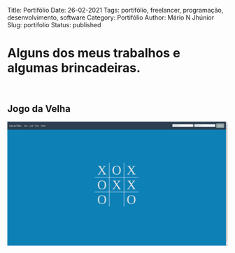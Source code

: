 Title: Portifólio
Date: 26-02-2021
Tags: portifólio, freelancer, programação, desenvolvimento, software
Category: Portifólio
Author: Mário N Jhúnior
Slug: portifolio
Status: published


# Alguns dos meus trabalhos e algumas brincadeiras.<br><br>

## Jogo da Velha
[![Jogo da velha](../images/jogo-da-velha.png)](https://mariojw.herokuapp.com/)